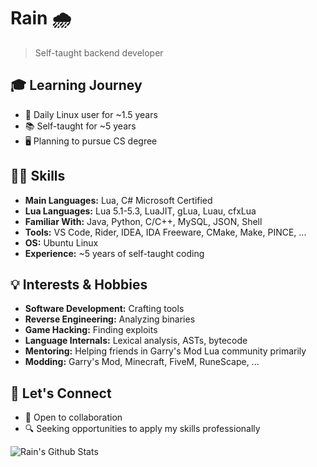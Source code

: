 # Rain 🌧️
> Self-taught backend developer

## 🎓 Learning Journey

- 🐧 Daily Linux user for ~1.5 years
- 📚 Self-taught for ~5 years
- 🖥️ Planning to pursue CS degree

## 👨‍💻 Skills

- **Main Languages:** Lua, C# Microsoft Certified
- **Lua Languages:** Lua 5.1-5.3, LuaJIT, gLua, Luau, cfxLua
- **Familiar With:** Java, Python, C/C++, MySQL, JSON, Shell
- **Tools:** VS Code, Rider, IDEA, IDA Freeware, CMake, Make, PINCE, ...
- **OS:** Ubuntu Linux
- **Experience:** ~5 years of self-taught coding

## 💡 Interests & Hobbies

- **Software Development:** Crafting tools
- **Reverse Engineering:** Analyzing binaries
- **Game Hacking:** Finding exploits
- **Language Internals:** Lexical analysis, ASTs, bytecode
- **Mentoring:** Helping friends in Garry's Mod Lua community primarily
- **Modding:** Garry's Mod, Minecraft, FiveM, RuneScape, ...

## 🤝 Let's Connect

- 💼 Open to collaboration
- 🔍 Seeking opportunities to apply my skills professionally

![Rain's Github Stats](https://github-readme-stats.vercel.app/api?username=regen1337&hide_rank=true&show_icons=true&theme=github_dark)
